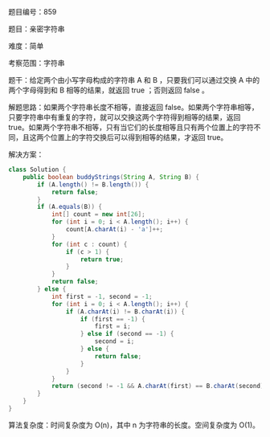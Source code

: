 题目编号：859

题目：亲密字符串

难度：简单

考察范围：字符串

题干：给定两个由小写字母构成的字符串 A 和 B ，只要我们可以通过交换 A 中的两个字母得到和 B 相等的结果，就返回 true ；否则返回 false 。

解题思路：如果两个字符串长度不相等，直接返回 false。如果两个字符串相等，只要字符串中有重复的字符，就可以交换这两个字符得到相等的结果，返回 true。如果两个字符串不相等，只有当它们的长度相等且只有两个位置上的字符不同，且这两个位置上的字符交换后可以得到相等的结果，才返回 true。

解决方案：

```java
class Solution {
    public boolean buddyStrings(String A, String B) {
        if (A.length() != B.length()) {
            return false;
        }
        if (A.equals(B)) {
            int[] count = new int[26];
            for (int i = 0; i < A.length(); i++) {
                count[A.charAt(i) - 'a']++;
            }
            for (int c : count) {
                if (c > 1) {
                    return true;
                }
            }
            return false;
        } else {
            int first = -1, second = -1;
            for (int i = 0; i < A.length(); i++) {
                if (A.charAt(i) != B.charAt(i)) {
                    if (first == -1) {
                        first = i;
                    } else if (second == -1) {
                        second = i;
                    } else {
                        return false;
                    }
                }
            }
            return (second != -1 && A.charAt(first) == B.charAt(second) && A.charAt(second) == B.charAt(first));
        }
    }
}
```

算法复杂度：时间复杂度为 O(n)，其中 n 为字符串的长度。空间复杂度为 O(1)。